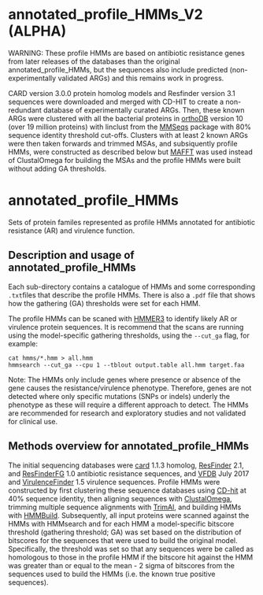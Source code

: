 # annotated_profile_HMMs_V2 (ALPHA)

WARNING: These profile HMMs are based on antibiotic resistance genes from later releases of the databases than the original annotated_profile_HMMs, but the sequences also include predicted (non-experimentally validated ARGs) and this remains work in progress.

CARD version 3.0.0 protein homolog models and Resfinder version 3.1 sequences were downloaded and merged with CD-HIT to create a non-redundant database of experimentally curated ARGs. Then, these known ARGs were clustered with all the bacterial proteins in [orthoDB](https://www.orthodb.org/) version 10 (over 19 million proteins) with linclust from the [MMSeqs](https://github.com/soedinglab/MMseqs2) package with 80% sequence identity threshold cut-offs. Clusters with at least 2 known ARGs were then taken forwards and trimmed MSAs, and subsiquently profile HMMs, were constructed as described below but [MAFFT](https://mafft.cbrc.jp/alignment/software/) was used instead of ClustalOmega for building the MSAs and the profile HMMs were built without adding GA thresholds.

# annotated_profile_HMMs
Sets of protein familes represented as profile HMMs annotated for antibiotic resistance (AR) and virulence function.

## Description and usage of annotated_profile_HMMs

Each sub-directory contains a catalogue of HMMs and some corresponding `.txt`files that describe the profile HMMs. There is also a `.pdf` file that shows how the gathering (GA) thresholds were set for each HMM.

The profile HMMs can be scaned with [HMMER3](http://hmmer.org/) to identify likely AR or virulence protein sequences. It is recommend that the scans are running using the model-specific gathering thresholds, using the `--cut_ga` flag, for example:

    cat hmms/*.hmm > all.hmm
    hmmsearch --cut_ga --cpu 1 --tblout output.table all.hmm target.faa

Note: The HMMs only include genes where presence or absence of the gene causes the resistance/virulence phenotype. Therefore, genes are not detected where only specific mutations (SNPs or indels) underly the phenotype as these will require a different approach to detect. The HMMs are recommended for research and exploratory studies and not validated for clinical use.

## Methods overview for annotated_profile_HMMs

The initial sequencing databases were [card](https://card.mcmaster.ca/) 1.1.3 homolog, [ResFinder](https://cge.cbs.dtu.dk/services/ResFinder/) 2.1, and [ResFinderFG](https://cge.cbs.dtu.dk/services/ResFinderFG/) 1.0 antibiotic resistance sequences, and [VFDB](http://www.mgc.ac.cn/VFs/) July 2017 and [VirulenceFinder](https://cge.cbs.dtu.dk/services/VirulenceFinder/) 1.5 virulence sequences. Profile HMMs were constructed by first clustering these sequence databases using [CD-hit](http://weizhongli-lab.org/cd-hit/) at 40% sequence identity, then aligning sequences with [ClustalOmega](http://www.clustal.org/omega/), trimming multiple sequence alignments with [TrimAl](http://trimal.cgenomics.org/), and building HMMs with [HMMBuild](http://hmmer.org/). Subsequently, all input proteins were scanned against the HMMs with HMMsearch and for each HMM a model-specific bitscore threshold (gathering threshold; GA) was set based on the distribution of bitscores for the sequences that were used to build the original model. Specifically, the threshold was set so that any sequences were be called as homologous to those in the profile HMM if the bitscore hit against the HMM was greater than or equal to the mean - 2 sigma of bitscores from the sequences used to build the HMMs (i.e. the known true positive sequences).
